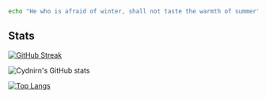 ```bash
echo "He who is afraid of winter, shall not taste the warmth of summer"
```
<h2>Stats</h2>

[![GitHub Streak](http://github-readme-streak-stats.herokuapp.com?user=Cydnirn&theme=monokai)](https://git.io/streak-stats)

![Cydnirn's GitHub stats](https://github-readme-stats.vercel.app/api?username=Cydnirn&count_private=true&show_icons=true&theme=radical)

[![Top Langs](https://github-readme-stats.vercel.app/api/top-langs/?username=Cydnirn&theme=radical&layout=compact)](https://github.com/anuraghazra/github-readme-stats)

<!---
Cydnirn/Cydnirn is a ✨ special ✨ repository because its `README.md` (this file) appears on your GitHub profile.
You can click the Preview link to take a look at your changes.
--->

